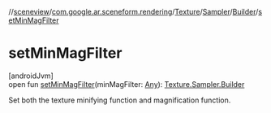 //[sceneview](../../../../../index.md)/[com.google.ar.sceneform.rendering](../../../index.md)/[Texture](../../index.md)/[Sampler](../index.md)/[Builder](index.md)/[setMinMagFilter](set-min-mag-filter.md)

# setMinMagFilter

[androidJvm]\
open fun [setMinMagFilter](set-min-mag-filter.md)(minMagFilter: [Any](https://kotlinlang.org/api/latest/jvm/stdlib/kotlin/-any/index.html)): [Texture.Sampler.Builder](index.md)

Set both the texture minifying function and magnification function.
